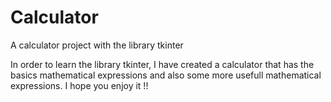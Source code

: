 # Calculator
A calculator project with the library tkinter

In order to learn the library tkinter, I have created a calculator that has the basics mathematical expressions and also some more usefull mathematical expressions.
I hope you enjoy it !!
